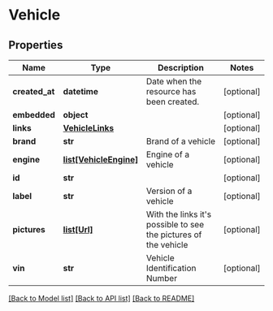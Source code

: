# Vehicle

## Properties
Name | Type | Description | Notes
------------ | ------------- | ------------- | -------------
**created_at** | **datetime** | Date when the resource has been created. | [optional] 
**embedded** | **object** |  | [optional] 
**links** | [**VehicleLinks**](VehicleLinks.md) |  | [optional] 
**brand** | **str** | Brand of a vehicle | [optional] 
**engine** | [**list[VehicleEngine]**](VehicleEngine.md) | Engine of a vehicle | [optional] 
**id** | **str** |  | [optional] 
**label** | **str** | Version of a vehicle | [optional] 
**pictures** | [**list[Url]**](Url.md) | With the links it&#39;s possible to see the pictures of the vehicle | [optional] 
**vin** | **str** | Vehicle Identification Number | [optional] 

[[Back to Model list]](../../README.md#documentation-for-models) [[Back to API list]](../../README.md#documentation-for-api-endpoints) [[Back to README]](../../README.md)


